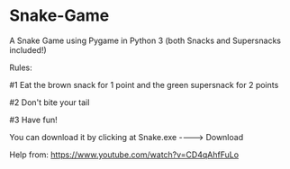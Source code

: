 # Snake-Game
A Snake Game using Pygame in Python 3 (both Snacks and Supersnacks included!)


Rules:

#1 Eat the brown snack for 1 point and the green supersnack for 2 points

#2 Don't bite your tail

#3 Have fun!


You can download it by clicking at Snake.exe ----> Download


Help from:
https://www.youtube.com/watch?v=CD4qAhfFuLo
